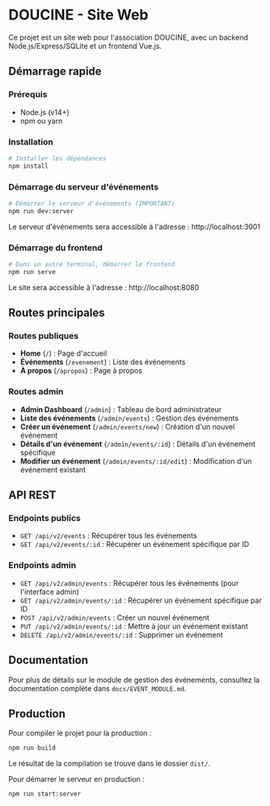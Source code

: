 # DOUCINE - Site Web

Ce projet est un site web pour l'association DOUCINE, avec un backend Node.js/Express/SQLite et un frontend Vue.js.

## Démarrage rapide

### Prérequis

- Node.js (v14+)
- npm ou yarn

### Installation

```bash
# Installer les dépendances
npm install
```

### Démarrage du serveur d'événements

```bash
# Démarrer le serveur d'événements (IMPORTANT)
npm run dev:server
```

Le serveur d'événements sera accessible à l'adresse : http://localhost:3001

### Démarrage du frontend

```bash
# Dans un autre terminal, démarrer le frontend
npm run serve
```

Le site sera accessible à l'adresse : http://localhost:8080

## Routes principales

### Routes publiques

- **Home** (`/`) : Page d'accueil
- **Événements** (`/evenement`) : Liste des événements
- **À propos** (`/apropos`) : Page à propos

### Routes admin

- **Admin Dashboard** (`/admin`) : Tableau de bord administrateur
- **Liste des événements** (`/admin/events`) : Gestion des événements
- **Créer un événement** (`/admin/events/new`) : Création d'un nouvel événement
- **Détails d'un événement** (`/admin/events/:id`) : Détails d'un événement spécifique
- **Modifier un événement** (`/admin/events/:id/edit`) : Modification d'un événement existant

## API REST

### Endpoints publics

- `GET /api/v2/events` : Récupérer tous les événements
- `GET /api/v2/events/:id` : Récupérer un événement spécifique par ID

### Endpoints admin

- `GET /api/v2/admin/events` : Récupérer tous les événements (pour l'interface admin)
- `GET /api/v2/admin/events/:id` : Récupérer un événement spécifique par ID
- `POST /api/v2/admin/events` : Créer un nouvel événement
- `PUT /api/v2/admin/events/:id` : Mettre à jour un événement existant
- `DELETE /api/v2/admin/events/:id` : Supprimer un événement

## Documentation

Pour plus de détails sur le module de gestion des événements, consultez la documentation complète dans `docs/EVENT_MODULE.md`.

## Production

Pour compiler le projet pour la production :

```bash
npm run build
```

Le résultat de la compilation se trouve dans le dossier `dist/`. 

Pour démarrer le serveur en production :

```bash
npm run start:server